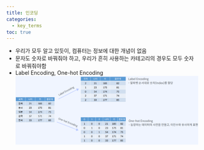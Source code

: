 ```yaml
---
title: 인코딩
categories:
  - key_terms
toc: true
---
```


- 우리가 모두 알고 있듯이, 컴퓨터는 정보에 대한 개념이 없음 
- 문자도 숫자로 바꿔줘야 하고, 우리가 흔히 사용하는 카테고리의 경우도 모두 숫자로 바꿔줘야함 
- Label Encoding, One-hot Encoding
    ![image](https://github.com/code7ssage/code7ssage.github.io/blob/master/assets/attached%20file/Pasted%20image%2020240103124734.png?raw=true)
    